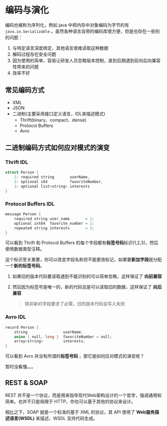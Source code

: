 # 编码与演化

编码也被称为序列化，例如 java 中把内存中对象编码为字节的有 `java.io.Serializable` 。虽然各种语言自带的编码库很方便，但是也存在一些别的问题：

1. 与特定语言深度绑定，其他语言很难读取这种数据
2. 解码过程存在安全问题
3. 因为使用的简单，容易让研发人员忽略版本控制，直到后期遇到前向后向兼容性带来的问题
4. 效率不好

## 常见编码方式

- XML
- JSON
- 二进制(主要采用接口定义语言，IDL来描述模式)
  - Thrift(binary、compact、dense)
  - Protocol Buffers
  - Avro

## 二进制编码方式如何应对模式的演变

### Thrift IDL

```c
struct Person {
    1: required string       userName,
    2: optional i64          favoriteNumber,
    3: optional list<string> interests
}
```

### Protocol Buffers IDL

```c
message Person {
    required string user_name       = 1;
    optional int64  favorite_number = 2;
    repeated string interests       = 3;
}
```



可以看到 Thrift 和 Protocol Buffers 的每个字段都有**标签号码**标识(1,2,3)，然后使用数据类型注释。

这个标识至关重要，你可以改变字段名称但不能更改标记，如果要**新加字段**就分配一个**新的标签号码**。

1. 如果旧的版本代码要读取遇到不能识别的可以简单忽略，这样保证了 **向前兼容**

2. 然后因为标签号是唯一的，新的代码总是可以读取旧的数据，这样保证了 **向后兼容**

   > 除非新的字段要求了必需，旧的版本代码会写入失败



### Avro IDL

```c
record Person {
    string                userName;
    union { null, long }  favoriteNumber = null;
    array<string>         interests;
}
```



可以看到 Avro 并没有所谓的**标签号码** ，那它是如何应对模式的演变呢？

暂时没看懂。。。



## REST & SOAP

REST 并不是一个协议，而是用来指导现代Web架构设计的一个哲学，强调通用和简单。也并不只是局限于 HTTP，你也可以基于其他的协议来设计。

相比之下，SOAP 就是一个标准的基于 XML 的协议，其 API 使用了 **Web服务描述语言(WSDL)** 来描述，WSDL 支持代码生成。